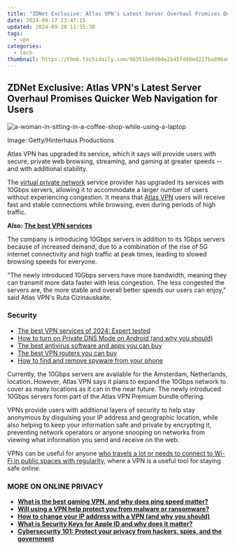 ```yaml
---
title: "ZDNet Exclusive: Atlas VPN's Latest Server Overhaul Promises Quicker Web Navigation for Users"
date: 2024-09-17 23:47:15
updated: 2024-09-20 11:55:38
tags:
  - vpn
categories:
  - tech
thumbnail: https://thmb.techidaily.com/98351be0d04e2b45fd40ed227ba896a84193b786b4aa1a37bd43c93403b74a19.png
---
```


## ZDNet Exclusive: Atlas VPN's Latest Server Overhaul Promises Quicker Web Navigation for Users

![a-woman-in-sitting-in-a-coffee-shop-while-using-a-laptop](https://www.zdnet.com/a/img/resize/0320ba8112640abd1ef27ca08021c654981af7f1/2023/02/14/4112d0ec-371b-46cb-bf8d-43bf747ef0f9/a-woman-in-sitting-in-a-coffee-shop-while-using-a-laptop.jpg?auto=webp&width=1280)

Image: Getty/Hinterhaus Productions

Atlas VPN has upgraded its service, which it says will provide users with secure, private web browsing, streaming, and gaming at greater speeds -- and with additional stability. 

The [virtual private network](https://www.zdnet.com/article/best-vpn/) service provider has upgraded its services with 10Gbps servers, allowing it to accommodate a larger number of users without experiencing congestion. It means that [Atlas VPN](https://atlasvpn.sjv.io/c/159047/928109/12618?&sharedId=zdnet&subId1=zd-%5F%5FCOM%5FCLICK%5FID%5F%5F-dtp) users will receive fast and stable connections while browsing, even during periods of high traffic. 

**Also: [The best VPN services](https://www.zdnet.com/article/best-vpn/)**

The company is introducing 10Gbps servers in addition to its 1Gbps servers because of increased demand, due to a combination of the rise of 5G internet connectivity and high traffic at peak times, leading to slowed browsing speeds for everyone. 

"The newly introduced 10Gbps servers have more bandwidth, meaning they can transmit more data faster with less congestion. The less congested the servers are, the more stable and overall better speeds our users can enjoy," said Atlas VPN's Ruta Cizinauskaite. 

### Security

* [The best VPN services of 2024: Expert tested](https://www.zdnet.com/article/best-vpn/)
* [How to turn on Private DNS Mode on Android (and why you should)](https://www.zdnet.com/article/how-to-turn-on-private-dns-mode-on-android-and-why-you-should/)
* [The best antivirus software and apps you can buy](https://www.zdnet.com/article/best-antivirus/)
* [The best VPN routers you can buy](https://www.zdnet.com/article/best-vpn-router/)
* [How to find and remove spyware from your phone](https://www.zdnet.com/article/how-to-find-and-remove-spyware-from-your-phone/)

Currently, the 10Gbps servers are available for the Amsterdam, Netherlands, location. However, Atlas VPN says it plans to expand the 10Gbps network to cover as many locations as it can in the near future. The newly introduced 10Gbps servers form part of the Atlas VPN Premium bundle offering. 

VPNs provide users with additional layers of security to help stay anonymous by disguising your IP address and geographic location, while also helping to keep your information safe and private by encrypting it, preventing network operators or anyone snooping on networks from viewing what information you send and receive on the web. 

VPNs can be useful for anyone [who travels a lot or needs to connect to Wi-Fi in public spaces with regularity](https://www.zdnet.com/article/connecting-to-public-wi-fi-heres-how-to-protect-your-data-and-your-device/), where a VPN is a useful tool for staying safe online.

### **MORE ON ONLINE PRIVACY**

* [**What is the best gaming VPN, and why does ping speed matter?**](https://www.zdnet.com/article/best-gaming-vpn/)
* [**Will using a VPN help protect you from malware or ransomware?**](https://www.zdnet.com/article/will-using-a-vpn-help-protect-me-from-malware-or-ransomware/)
* [**How to change your IP address with a VPN (and why you should)**](https://www.zdnet.com/article/how-to-change-your-ip-address-why-youd-want-to-and-when-you-shouldnt/)
* [**What is Security Keys for Apple ID and why does it matter?**](https://www.zdnet.com/article/what-is-security-keys-for-apple-id-and-why-does-it-matter/)
* [**Cybersecurity 101: Protect your privacy from hackers, spies, and the government**](https://www.zdnet.com/article/online-security-101-how-to-protect-your-privacy-from-hackers-spies-and-the-government/)

<ins class="adsbygoogle"
     style="display:block"
     data-ad-format="autorelaxed"
     data-ad-client="ca-pub-7571918770474297"
     data-ad-slot="1223367746"></ins>



<ins class="adsbygoogle"
     style="display:block"
     data-ad-client="ca-pub-7571918770474297"
     data-ad-slot="8358498916"
     data-ad-format="auto"
     data-full-width-responsive="true"></ins>
